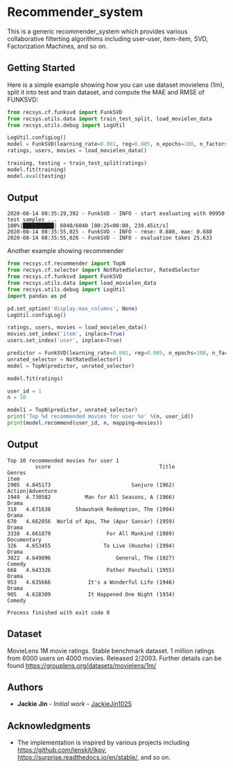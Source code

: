 # Recommender_system

This is a generic recommender_system which provides various collaborative filterting algorithims including user-user, item-item, SVD, Factorization Machines, and so on. 

## Getting Started

Here is a simple example showing how you can use dataset movielens (1m), split it into test and train dataset, and compute the MAE and RMSE of FUNKSVD:

```python 
from recsys.cf.funksvd import FunkSVD
from recsys.utils.data import train_test_split, load_movielen_data
from recsys.utils.debug import LogUtil

LogUtil.configLog()
model = FunkSVD(learning_rate=0.001, reg=0.005, n_epochs=100, n_factors=30)
ratings, users, movies = load_movielen_data()

training, testing = train_test_split(ratings)
model.fit(training)
model.eval(testing)

```
## Output

```
2020-08-14 08:35:29,392 - FunkSVD - INFO - start evaluating with 99950 test samples ...
100%|██████████| 6040/6040 [00:25<00:00, 239.45it/s]
2020-08-14 08:35:55,025 - FunkSVD - INFO - rmse: 0.880, mae: 0.688
2020-08-14 08:35:55,026 - FunkSVD - INFO - evaluation takes 25.633
```

Another example showing recommender
```python 
from recsys.cf.recommender import TopN
from recsys.cf.selector import NotRatedSelector, RatedSelector
from recsys.cf.funksvd import FunkSVD
from recsys.utils.data import load_movielen_data
from recsys.utils.debug import LogUtil
import pandas as pd

pd.set_option('display.max_columns', None)
LogUtil.configLog()

ratings, users, movies = load_movielen_data()
movies.set_index('item', inplace=True)
users.set_index('user', inplace=True)

predictor = FunkSVD(learning_rate=0.001, reg=0.005, n_epochs=100, n_factors=30)
unrated_selector = NotRatedSelector()
model = TopN(predictor, unrated_selector)

model.fit(ratings)

user_id = 1
n = 10

model1 = TopN(predictor, unrated_selector)
print('Top %d recommended movies for user %s' %(n, user_id))
print(model.recommend(user_id, n, mapping=movies))
```

## Output

```
Top 10 recommended movies for user 1
         score                                   Title            Genres
item                                                                    
2905  4.845173                          Sanjuro (1962)  Action|Adventure
1949  4.730582           Man for All Seasons, A (1966)             Drama
318   4.671630        Shawshank Redemption, The (1994)             Drama
670   4.662056  World of Apu, The (Apur Sansar) (1959)             Drama
3338  4.661879                  For All Mankind (1989)       Documentary
326   4.653455                 To Live (Huozhe) (1994)             Drama
3022  4.649896                     General, The (1927)            Comedy
668   4.643326                  Pather Panchali (1955)             Drama
953   4.635666            It's a Wonderful Life (1946)             Drama
905   4.628309            It Happened One Night (1934)            Comedy

Process finished with exit code 0

```

## Dataset
MovieLens 1M movie ratings. Stable benchmark dataset. 1 million ratings from 6000 users on 4000 movies. Released 2/2003.
Further details can be found https://grouplens.org/datasets/movielens/1m/

## Authors

* **Jackie Jin** - *Initial work* - [JackieJin1025](https://github.com/JackieJin1025)


## Acknowledgments

* The implementation is inspired by various projects including https://github.com/lenskit/lkpy, https://surprise.readthedocs.io/en/stable/, and so on.
